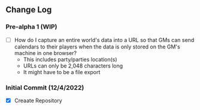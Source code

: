 ## Change Log

### Pre-alpha 1 (WIP)
-   [ ] How do I capture an entire world's data into a URL so that GMs can send calendars to their players when the data is only stored on the GM's machine in one browser?
    - This includes party/parties location(s)
    - URLs can only be 2,048 characters long
    - It might have to be a file export

### Initial Commit (12/4/2022)
-   [x] Creaate Repository